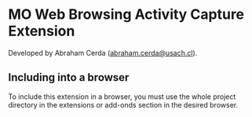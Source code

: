 # MO Web Browsing Activity Capture Extension

Developed by Abraham Cerda (abraham.cerda@usach.cl).

## Including into a browser

To include this extension in a browser, you must use the whole project directory in the extensions or add-onds section in the desired browser.
